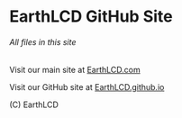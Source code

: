 # EarthLCD GitHub Site
###### All files in this site
Visit our main site at <a href="http://earthlcd.com">EarthLCD.com</a>
<br>
<p>Visit our GitHub site at <a href="http://earthlcd.github.io">EarthLCD.github.io</a></p>
<p>(C) EarthLCD</p>
